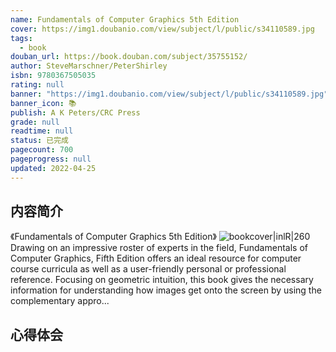 ```yaml
---
name: Fundamentals of Computer Graphics 5th Edition
cover: https://img1.doubanio.com/view/subject/l/public/s34110589.jpg
tags:
  - book
douban_url: https://book.douban.com/subject/35755152/
author: SteveMarschner/PeterShirley
isbn: 9780367505035
rating: null
banner: "https://img1.doubanio.com/view/subject/l/public/s34110589.jpg"
banner_icon: 📚
publish: A K Peters/CRC Press
grade: null
readtime: null
status: 已完成
pagecount: 700
pageprogress: null
updated: 2022-04-25
---
```

## 内容简介
《Fundamentals of Computer Graphics 5th Edition》
![bookcover|inlR|260](https://img1.doubanio.com/view/subject/l/public/s34110589.jpg)
Drawing on an impressive roster of experts in the field, Fundamentals of Computer Graphics, Fifth Edition offers an ideal resource for computer course curricula as well as a user-friendly personal or professional reference.
Focusing on geometric intuition, this book gives the necessary information for understanding how images get onto the screen by using the complementary appro...
## 心得体会
